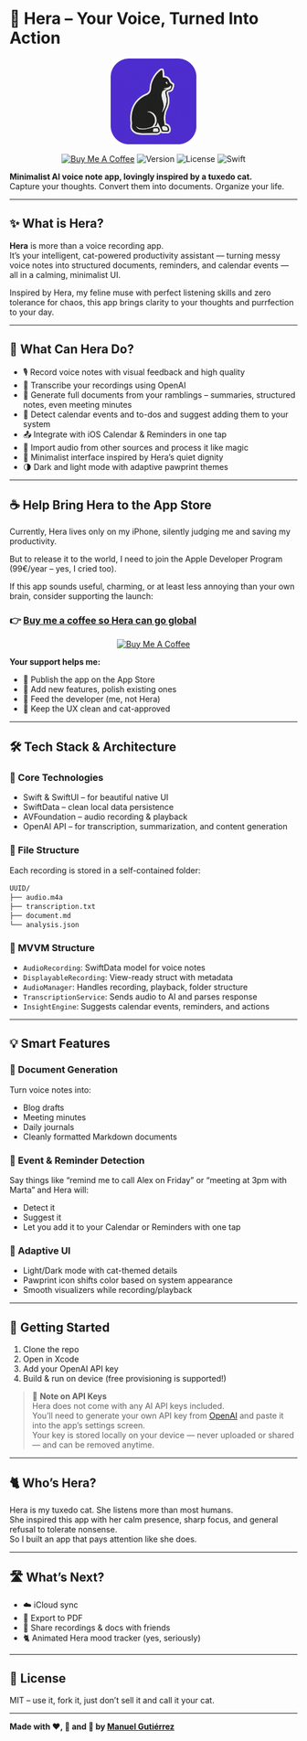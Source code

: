 # 🐾 Hera – Your Voice, Turned Into Action

<p align="center">
  <img src="Resources/Icon/icon.png" alt="Hera Logo" width="150" />
</p>

<p align="center">
  <a href="https://www.buymeacoffee.com/tofusito"><img src="https://img.shields.io/badge/Buy%20Me%20a%20Coffee-%E2%98%95-lightgrey" alt="Buy Me A Coffee" /></a>
  <img src="https://img.shields.io/badge/version-0.1.0-blue" alt="Version">
  <img src="https://img.shields.io/badge/license-MIT-green" alt="License">
  <img src="https://img.shields.io/badge/made%20with-Swift-orange" alt="Swift">
</p>

**Minimalist AI voice note app, lovingly inspired by a tuxedo cat.**  
Capture your thoughts. Convert them into documents. Organize your life.

---

## ✨ What is Hera?

**Hera** is more than a voice recording app.  
It’s your intelligent, cat-powered productivity assistant — turning messy voice notes into structured documents, reminders, and calendar events — all in a calming, minimalist UI.

Inspired by Hera, my feline muse with perfect listening skills and zero tolerance for chaos, this app brings clarity to your thoughts and purrfection to your day.

---

## 🧠 What Can Hera Do?

- 🎙️ Record voice notes with visual feedback and high quality  
- 📝 Transcribe your recordings using OpenAI  
- 🧾 Generate full documents from your ramblings – summaries, structured notes, even meeting minutes  
- 📅 Detect calendar events and to-dos and suggest adding them to your system  
- 📤 Integrate with iOS Calendar & Reminders in one tap  
- 💾 Import audio from other sources and process it like magic  
- 🎨 Minimalist interface inspired by Hera’s quiet dignity  
- 🌗 Dark and light mode with adaptive pawprint themes

---

## ☕ Help Bring Hera to the App Store

Currently, Hera lives only on my iPhone, silently judging me and saving my productivity.

But to release it to the world, I need to join the Apple Developer Program (99€/year – yes, I cried too).

If this app sounds useful, charming, or at least less annoying than your own brain, consider supporting the launch:

### 👉 [Buy me a coffee so Hera can go global](https://www.buymeacoffee.com/tofusito)

<p align="center">
  <a href="https://www.buymeacoffee.com/tofusito">
    <img src="https://www.buymeacoffee.com/assets/img/custom_images/orange_img.png" alt="Buy Me A Coffee" width="200"/>
  </a>
</p>

**Your support helps me:**
- 🚀 Publish the app on the App Store  
- 🧪 Add new features, polish existing ones  
- 🐛 Feed the developer (me, not Hera)  
- 🧼 Keep the UX clean and cat-approved

---

## 🛠️ Tech Stack & Architecture

### 🔧 Core Technologies

- Swift & SwiftUI – for beautiful native UI  
- SwiftData – clean local data persistence  
- AVFoundation – audio recording & playback  
- OpenAI API – for transcription, summarization, and content generation

### 📂 File Structure

Each recording is stored in a self-contained folder:

```
UUID/
├── audio.m4a
├── transcription.txt
├── document.md
└── analysis.json
```

### 🧩 MVVM Structure

- `AudioRecording`: SwiftData model for voice notes  
- `DisplayableRecording`: View-ready struct with metadata  
- `AudioManager`: Handles recording, playback, folder structure  
- `TranscriptionService`: Sends audio to AI and parses response  
- `InsightEngine`: Suggests calendar events, reminders, and actions

---

## 💡 Smart Features

### 🧾 Document Generation

Turn voice notes into:
- Blog drafts  
- Meeting minutes  
- Daily journals  
- Cleanly formatted Markdown documents

### 📆 Event & Reminder Detection

Say things like “remind me to call Alex on Friday” or “meeting at 3pm with Marta” and Hera will:
- Detect it  
- Suggest it  
- Let you add it to your Calendar or Reminders with one tap

### 🌈 Adaptive UI

- Light/Dark mode with cat-themed details  
- Pawprint icon shifts color based on system appearance  
- Smooth visualizers while recording/playback

---

## 🚀 Getting Started

1. Clone the repo  
2. Open in Xcode  
3. Add your OpenAI API key  
4. Build & run on device (free provisioning is supported!)

> 🧠 **Note on API Keys**  
> Hera does not come with any AI API keys included.  
> You’ll need to generate your own API key from [OpenAI](https://platform.openai.com/account/api-keys) and paste it into the app’s settings screen.  
> Your key is stored locally on your device — never uploaded or shared — and can be removed anytime.

---

## 🐈 Who’s Hera?

Hera is my tuxedo cat. She listens more than most humans.  
She inspired this app with her calm presence, sharp focus, and general refusal to tolerate nonsense.  
So I built an app that pays attention like she does.

---

## 🛣️ What’s Next?

- ☁️ iCloud sync  
- 📄 Export to PDF  
- 🔗 Share recordings & docs with friends  
- 🐈 Animated Hera mood tracker (yes, seriously)

---

## 📝 License

MIT – use it, fork it, just don’t sell it and call it your cat.

---

**Made with ❤️, 🍵 and 🐾 by [Manuel Gutiérrez](https://www.buymeacoffee.com/tofusito)**


